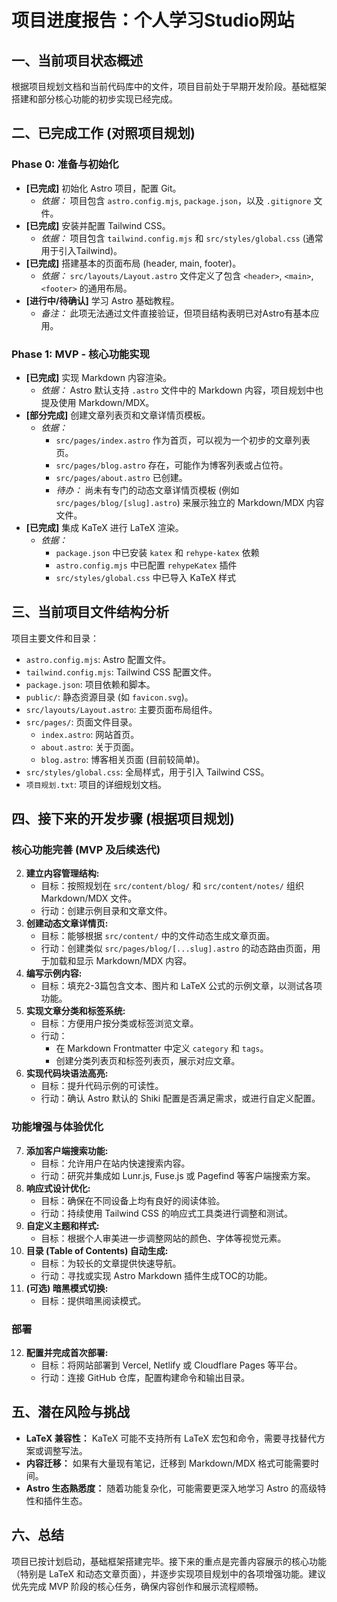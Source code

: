 # 项目进度报告：个人学习Studio网站

## 一、当前项目状态概述

根据项目规划文档和当前代码库中的文件，项目目前处于早期开发阶段。基础框架搭建和部分核心功能的初步实现已经完成。

## 二、已完成工作 (对照项目规划)

### Phase 0: 准备与初始化
*   **[已完成]** 初始化 Astro 项目，配置 Git。
    *   *依据：* 项目包含 `astro.config.mjs`, `package.json`，以及 `.gitignore` 文件。
*   **[已完成]** 安装并配置 Tailwind CSS。
    *   *依据：* 项目包含 `tailwind.config.mjs` 和 `src/styles/global.css` (通常用于引入Tailwind)。
*   **[已完成]** 搭建基本的页面布局 (header, main, footer)。
    *   *依据：* `src/layouts/Layout.astro` 文件定义了包含 `<header>`, `<main>`, `<footer>` 的通用布局。
*   **[进行中/待确认]** 学习 Astro 基础教程。
    *   *备注：* 此项无法通过文件直接验证，但项目结构表明已对Astro有基本应用。

### Phase 1: MVP - 核心功能实现
*   **[已完成]** 实现 Markdown 内容渲染。
    *   *依据：* Astro 默认支持 `.astro` 文件中的 Markdown 内容，项目规划中也提及使用 Markdown/MDX。
*   **[部分完成]** 创建文章列表页和文章详情页模板。
    *   *依据：* 
        *   `src/pages/index.astro` 作为首页，可以视为一个初步的文章列表页。
        *   `src/pages/blog.astro` 存在，可能作为博客列表或占位符。
        *   `src/pages/about.astro` 已创建。
        *   *待办：* 尚未有专门的动态文章详情页模板 (例如 `src/pages/blog/[slug].astro`) 来展示独立的 Markdown/MDX 内容文件。
*   **[已完成]** 集成 KaTeX 进行 LaTeX 渲染。
    *   *依据：* 
        *   `package.json` 中已安装 `katex` 和 `rehype-katex` 依赖
        *   `astro.config.mjs` 中已配置 `rehypeKatex` 插件
        *   `src/styles/global.css` 中已导入 KaTeX 样式

## 三、当前项目文件结构分析

项目主要文件和目录：
*   `astro.config.mjs`: Astro 配置文件。
*   `tailwind.config.mjs`: Tailwind CSS 配置文件。
*   `package.json`: 项目依赖和脚本。
*   `public/`: 静态资源目录 (如 `favicon.svg`)。
*   `src/layouts/Layout.astro`: 主要页面布局组件。
*   `src/pages/`: 页面文件目录。
    *   `index.astro`: 网站首页。
    *   `about.astro`: 关于页面。
    *   `blog.astro`: 博客相关页面 (目前较简单)。
*   `src/styles/global.css`: 全局样式，用于引入 Tailwind CSS。
*   `项目规划.txt`: 项目的详细规划文档。

## 四、接下来的开发步骤 (根据项目规划)

### 核心功能完善 (MVP 及后续迭代)

2.  **建立内容管理结构:**
    *   目标：按照规划在 `src/content/blog/` 和 `src/content/notes/` 组织 Markdown/MDX 文件。
    *   行动：创建示例目录和文章文件。
3.  **创建动态文章详情页:**
    *   目标：能够根据 `src/content/` 中的文件动态生成文章页面。
    *   行动：创建类似 `src/pages/blog/[...slug].astro` 的动态路由页面，用于加载和显示 Markdown/MDX 内容。
4.  **编写示例内容:**
    *   目标：填充2-3篇包含文本、图片和 LaTeX 公式的示例文章，以测试各项功能。
5.  **实现文章分类和标签系统:**
    *   目标：方便用户按分类或标签浏览文章。
    *   行动：
        *   在 Markdown Frontmatter 中定义 `category` 和 `tags`。
        *   创建分类列表页和标签列表页，展示对应文章。
6.  **实现代码块语法高亮:**
    *   目标：提升代码示例的可读性。
    *   行动：确认 Astro 默认的 Shiki 配置是否满足需求，或进行自定义配置。

### 功能增强与体验优化
7.  **添加客户端搜索功能:**
    *   目标：允许用户在站内快速搜索内容。
    *   行动：研究并集成如 Lunr.js, Fuse.js 或 Pagefind 等客户端搜索方案。
8.  **响应式设计优化:**
    *   目标：确保在不同设备上均有良好的阅读体验。
    *   行动：持续使用 Tailwind CSS 的响应式工具类进行调整和测试。
9.  **自定义主题和样式:**
    *   目标：根据个人审美进一步调整网站的颜色、字体等视觉元素。
10. **目录 (Table of Contents) 自动生成:**
    *   目标：为较长的文章提供快速导航。
    *   行动：寻找或实现 Astro Markdown 插件生成TOC的功能。
11. **(可选) 暗黑模式切换:**
    *   目标：提供暗黑阅读模式。

### 部署
12. **配置并完成首次部署:**
    *   目标：将网站部署到 Vercel, Netlify 或 Cloudflare Pages 等平台。
    *   行动：连接 GitHub 仓库，配置构建命令和输出目录。

## 五、潜在风险与挑战
*   **LaTeX 兼容性：** KaTeX 可能不支持所有 LaTeX 宏包和命令，需要寻找替代方案或调整写法。
*   **内容迁移：** 如果有大量现有笔记，迁移到 Markdown/MDX 格式可能需要时间。
*   **Astro 生态熟悉度：** 随着功能复杂化，可能需要更深入地学习 Astro 的高级特性和插件生态。

## 六、总结
项目已按计划启动，基础框架搭建完毕。接下来的重点是完善内容展示的核心功能（特别是 LaTeX 和动态文章页面），并逐步实现项目规划中的各项增强功能。建议优先完成 MVP 阶段的核心任务，确保内容创作和展示流程顺畅。